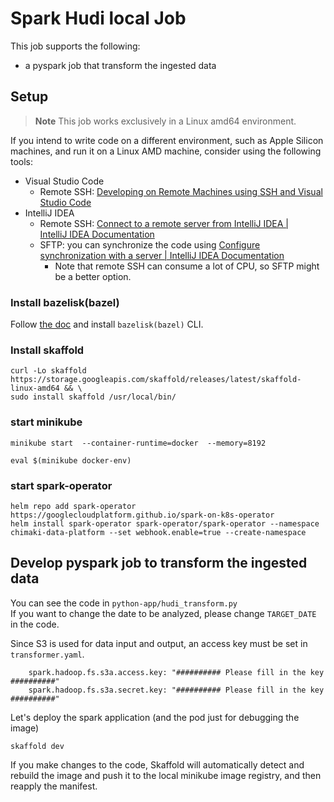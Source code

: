 # Spark Hudi local Job

This job supports the following:
- a pyspark job that transform the ingested data

## Setup

> **Note**
> This job works exclusively in a Linux amd64 environment.

If you intend to write code on a different environment, such as Apple Silicon machines, and run it on a Linux AMD
machine, consider using the following tools:

- Visual Studio Code
    - Remote
      SSH: [Developing on Remote Machines using SSH and Visual Studio Code](https://code.visualstudio.com/docs/remote/ssh)
- IntelliJ IDEA
    - Remote
      SSH: [Connect to a remote server from IntelliJ IDEA | IntelliJ IDEA Documentation](https://www.jetbrains.com/help/idea/remote-development-starting-page.html)
    - SFTP: you can synchronize the code
      using [Configure synchronization with a server | IntelliJ IDEA Documentation](https://www.jetbrains.com/help/idea/configuring-synchronization-with-a-remote-host.html)
        - Note that remote SSH can consume a lot of CPU, so SFTP might be a better option.

### Install bazelisk(bazel)

Follow [the doc](https://developer.woven-city.toyota/docs/default/domain/agora-domain/agora_developers/development_environment/02_setting_up_agora_dev_env/#install-bazelisk) and install `bazelisk(bazel)` CLI.


### Install skaffold

```shell
curl -Lo skaffold https://storage.googleapis.com/skaffold/releases/latest/skaffold-linux-amd64 && \
sudo install skaffold /usr/local/bin/
```

### start minikube

```shell
minikube start  --container-runtime=docker  --memory=8192
```

```shell
eval $(minikube docker-env)
```

### start spark-operator

````shell
helm repo add spark-operator https://googlecloudplatform.github.io/spark-on-k8s-operator
helm install spark-operator spark-operator/spark-operator --namespace chimaki-data-platform --set webhook.enable=true --create-namespace
````

## Develop pyspark job to transform the ingested data

You can see the code in `python-app/hudi_transform.py`  
If you want to change the date to be analyzed, please change `TARGET_DATE` in the code.

Since S3 is used for data input and output, an access key must be set in `transformer.yaml`.

```
    spark.hadoop.fs.s3a.access.key: "########## Please fill in the key ##########"
    spark.hadoop.fs.s3a.secret.key: "########## Please fill in the key ##########"
```


Let's deploy the spark application (and the pod just for debugging the image)

```shell
skaffold dev
```

If you make changes to the code, Skaffold will automatically detect and rebuild the image and push it to the local minikube image registry, and then reapply the manifest.
